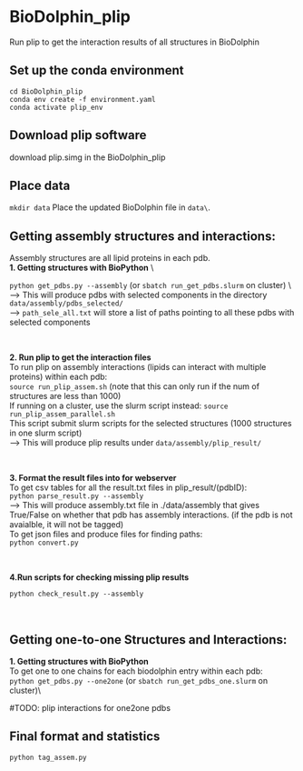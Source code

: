 # BioDolphin_plip
Run plip to get the interaction results of all structures in BioDolphin

## Set up the conda environment
`cd BioDolphin_plip` \
`conda env create -f environment.yaml` \
`conda activate plip_env` 

## Download plip software
download plip.simg in the BioDolphin_plip

## Place data
`mkdir data`
Place the updated BioDolphin file in `data\`. 



## Getting assembly structures and interactions:
Assembly structures are all lipid proteins in each pdb. \
**1. Getting structures with BioPython** \

`python get_pdbs.py --assembly` (or `sbatch run_get_pdbs.slurm` on cluster) \ 
--> This will produce pdbs with selected components in the directory `data/assembly/pdbs_selected/` \
--> `path_sele_all.txt` will store a list of paths pointing to all these pdbs with selected components 



<br/>



**2. Run plip to get the interaction files** \
To run plip on assembly interactions (lipids can interact with multiple proteins) within each pdb: \
`source run_plip_assem.sh` (note that this can only run if the num of structures are less than 1000)\
If running on a cluster, use the slurm script instead: `source run_plip_assem_parallel.sh` \
This script submit slurm scripts for the selected structures (1000 structures in one slurm script) \
--> This will produce plip results under `data/assembly/plip_result/`

<br/>

**3. Format the result files into for webserver** \
To get csv tables for all the result.txt files in plip_result/(pdbID): \
`python parse_result.py --assembly` \
--> This will produce assembly.txt file in ./data/assembly that gives True/False on whether that pdb has assembly interactions. (if the pdb is not avaialble, it will not be tagged)\
To get json files and produce files for finding paths:\
`python convert.py`


<br/>




**4.Run scripts for checking missing plip results** 

`python check_result.py --assembly`


<br/>


## Getting one-to-one Structures and Interactions:

**1. Getting structures with BioPython** \
To get one to one chains for each biodolphin entry within each pdb: \
`python get_pdbs.py --one2one` (or `sbatch run_get_pdbs_one.slurm` on cluster)\

#TODO: plip interactions for one2one pdbs





## Final format and statistics

`python tag_assem.py`



